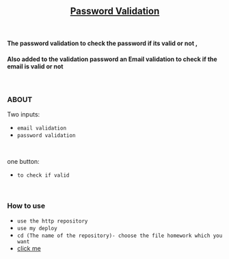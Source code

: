 <h2 align="center"><u>Password Validation</u></h2>
<br>
<h4>The password validation to check the password if its valid or not ,</h4>
<h4>Also added to the validation password an Email validation to check if the email is valid or not</h4>
<p align="center">
<br>
</p>

### ABOUT
Two inputs:
<br>

- `email validation`
- `password validation`
<br>

one button:
<br>

- `to check if valid`

<br>

### How to use
 - `use the http repository`
 - `use my deploy`
 - `cd (The name of the repository)- choose the file homework which you want`
 - [click me](https://fullstack-alfanar.github.io/tyseer-henn/)


